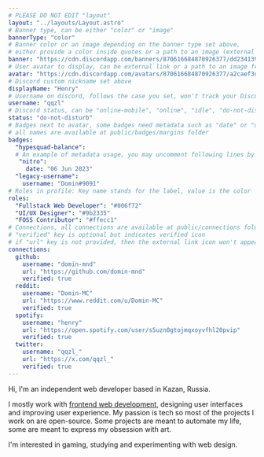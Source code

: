 ```yaml
---
# PLEASE DO NOT EDIT "layout"
layout: "../layouts/Layout.astro"
# Banner type, can be either "color" or "image"
bannerType: "color"
# Banner color or an image depending on the banner type set above,
# either provide a color inside quotes or a path to an image (external links are supported)
banner: "https://cdn.discordapp.com/banners/870616684870926377/dd234139b79765b44324d2475f6a3c5b?size=4096"
# User avatar to display, can be external link or a path to an image from public folder
avatar: "https://cdn.discordapp.com/avatars/870616684870926377/a2caef3d096e7b21bba6021ce7d68b8a?size=1024"
# Discord custom nickname set above
displayName: "Henry"
# Username on discord, follows the case you set, won't track your Discord account e.g. "Domin#2874" or "dominnya"
username: "qqzl"
# Discord status, can be "online-mobile", "online", "idle", "do-not-disturb", "invisible" or "streaming"
status: "do-not-disturb"
# Badges next to avatar, some badges need metadata such as "date" or "username"
# all names are available at public/badges/margins folder
badges:
  "hypesquad-balance":
  # An example of metadata usage, you may uncomment following lines by removing "#":
   "nitro":
     date: "06 Jun 2023"
  "legacy-username":
    username: "Domin#9091"
# Roles in profile: Key name stands for the label, value is the color
roles:
  "Fullstack Web Developer": "#006f72"
  "UI/UX Designer": "#9b2335"
  "FOSS Contributor": "#ffecc1"
# Connections, all connections are available at public/connections folder
# "verified" key is optional but indicates verified icon
# if "url" key is not provided, then the external link icon won't appear
connections:
  github:
    username: "domin-mnd"
    url: "https://github.com/domin-mnd"
    verified: true
  reddit:
    username: "Domin-MC"
    url: "https://www.reddit.com/u/Domin-MC"
    verified: true
  spotify:
    username: "henry"
    url: "https://open.spotify.com/user/s5uzn0gtojmqxoyvfhl20pvip"
    verified: true
  twitter:
    username: "qqzl_"
    url: "https://x.com/qqzl_"
    verified: true
---
```


<!-- Your About Me section -->

Hi, I'm an independent web developer based in Kazan, Russia.

I mostly work with [frontend web development](https://domin.pro), designing user interfaces and improving user experience. My passion is tech so most of the projects I work on are open-source. Some projects are meant to automate my life, some are meant to express my obsession with art.

I'm interested in gaming, studying and experimenting with web design.
